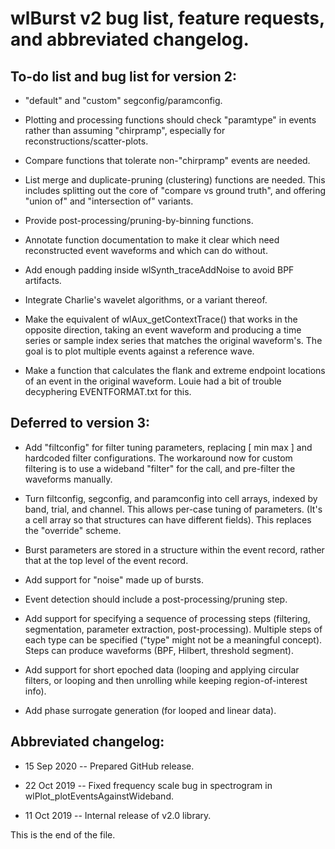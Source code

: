 # wlBurst v2 bug list, feature requests, and abbreviated changelog.

## To-do list and bug list for version 2:

* "default" and "custom" segconfig/paramconfig.

* Plotting and processing functions should check "paramtype" in events rather
  than assuming "chirpramp", especially for reconstructions/scatter-plots.

* Compare functions that tolerate non-"chirpramp" events are needed.

* List merge and duplicate-pruning (clustering) functions are needed. This
  includes splitting out the core of "compare vs ground truth", and offering
  "union of" and "intersection of" variants.

* Provide post-processing/pruning-by-binning functions.

* Annotate function documentation to make it clear which need reconstructed
  event waveforms and which can do without.

* Add enough padding inside wlSynth_traceAddNoise to avoid BPF artifacts.

* Integrate Charlie's wavelet algorithms, or a variant thereof.

* Make the equivalent of wlAux_getContextTrace() that works in the opposite
  direction, taking an event waveform and producing a time series or sample
  index series that matches the original waveform's. The goal is to plot
  multiple events against a reference wave.

* Make a function that calculates the flank and extreme endpoint locations
  of an event in the original waveform. Louie had a bit of trouble decyphering
  EVENTFORMAT.txt for this.



## Deferred to version 3:

* Add "filtconfig" for filter tuning parameters, replacing [ min max ] and
hardcoded filter configurations. The workaround now for custom filtering is
to use a wideband "filter" for the call, and pre-filter the waveforms
manually.

* Turn filtconfig, segconfig, and paramconfig into cell arrays, indexed by
band, trial, and channel. This allows per-case tuning of parameters. (It's
a cell array so that structures can have different fields). This replaces
the "override" scheme.

* Burst parameters are stored in a structure within the event record, rather
that at the top level of the event record.

* Add support for "noise" made up of bursts.

* Event detection should include a post-processing/pruning step.

* Add support for specifying a sequence of processing steps (filtering,
segmentation, parameter extraction, post-processing). Multiple steps of
each type can be specified ("type" might not be a meaningful concept).
Steps can produce waveforms (BPF, Hilbert, threshold segment).

* Add support for short epoched data (looping and applying circular filters,
or looping and then unrolling while keeping region-of-interest info).

* Add phase surrogate generation (for looped and linear data).



## Abbreviated changelog:

* 15 Sep 2020 --
Prepared GitHub release.

* 22 Oct 2019 --
Fixed frequency scale bug in spectrogram in wlPlot_plotEventsAgainstWideband.

* 11 Oct 2019 --
Internal release of v2.0 library.


This is the end of the file.
